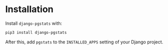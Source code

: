 # Installation

Install `django-pgstats` with:

    pip3 install django-pgstats

After this, add `pgstats` to the `INSTALLED_APPS` setting of your Django project.